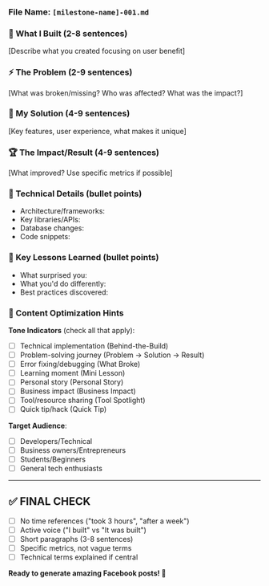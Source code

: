 ### **File Name**: `[milestone-name]-001.md`

### **🎯 What I Built** (2-8 sentences)

[Describe what you created focusing on user benefit]

### **⚡ The Problem** (2-9 sentences)

[What was broken/missing? Who was affected? What was the impact?]

### **🔧 My Solution** (4-9 sentences)

[Key features, user experience, what makes it unique]

### **🏆 The Impact/Result** (4-9 sentences)

[What improved? Use specific metrics if possible]

### **🔬 Technical Details** (bullet points)

- Architecture/frameworks:
- Key libraries/APIs:
- Database changes:
- Code snippets:

### **🧠 Key Lessons Learned** (bullet points)

- What surprised you:
- What you'd do differently:
- Best practices discovered:

### **🎨 Content Optimization Hints**

**Tone Indicators** (check all that apply):

- [ ]  Technical implementation (Behind-the-Build)
- [ ]  Problem-solving journey (Problem → Solution → Result)
- [ ]  Error fixing/debugging (What Broke)
- [ ]  Learning moment (Mini Lesson)
- [ ]  Personal story (Personal Story)
- [ ]  Business impact (Business Impact)
- [ ]  Tool/resource sharing (Tool Spotlight)
- [ ]  Quick tip/hack (Quick Tip)

**Target Audience**:

- [ ]  Developers/Technical
- [ ]  Business owners/Entrepreneurs
- [ ]  Students/Beginners
- [ ]  General tech enthusiasts

---

## ✅ **FINAL CHECK**

- [ ]  No time references ("took 3 hours", "after a week")
- [ ]  Active voice ("I built" vs "It was built")
- [ ]  Short paragraphs (3-8 sentences)
- [ ]  Specific metrics, not vague terms
- [ ]  Technical terms explained if central

**Ready to generate amazing Facebook posts! 🚀**